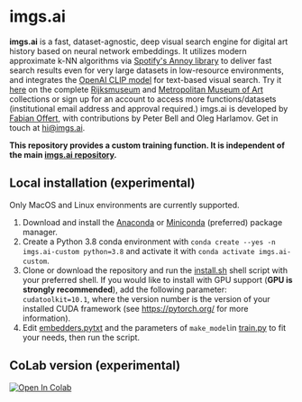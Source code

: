 # imgs.ai

**imgs.ai** is a fast, dataset-agnostic, deep visual search engine for digital art history based on neural network embeddings. It utilizes modern approximate k-NN algorithms via [Spotify's Annoy library](https://github.com/spotify/annoy) to deliver fast search results even for very large datasets in low-resource environments, and integrates the [OpenAI CLIP model](https://openai.com/blog/clip/) for text-based visual search. Try it [here](https://imgs.ai) on the complete [Rijksmuseum](https://www.rijksmuseum.nl) and [Metropolitan Museum of Art](https://www.metmuseum.org) collections or sign up for an account to access more functions/datasets (institutional email address and approval required.) imgs.ai is developed by [Fabian Offert](https://zentralwerkstatt.org), with contributions by Peter Bell and Oleg Harlamov. Get in touch at hi@imgs.ai.

**This repository provides a custom training function. It is independent of the main [imgs.ai repository](https://github.com/zentralwerkstatt/imgs.ai).**

## Local installation (experimental)

Only MacOS and Linux environments are currently supported.

1. Download and install the [Anaconda](https://www.anaconda.com/) or [Miniconda](https://docs.conda.io/en/latest/miniconda.html) (preferred) package manager.
2. Create a Python 3.8 conda environment with `conda create --yes -n imgs.ai-custom python=3.8` and activate it with `conda activate imgs.ai-custom`.
3. Clone or download the repository and run the [install.sh](install.sh) shell script with your preferred shell. If you would like to install with GPU support (**GPU is strongly recommended**), add the following parameter: `cudatoolkit=10.1`, where the version number is the version of your installed CUDA framework (see https://pytorch.org/ for more information).
4. Edit [embedders.pytxt](embedders.pytxt) and the parameters of `make_model`in [train.py](train.py) to fit your needs, then run the script.

## CoLab version (experimental)

[![Open In Colab](https://colab.research.google.com/assets/colab-badge.svg)](https://colab.research.google.com/github/zentralwerkstatt/imgs.ai-custom/blob/master/train.ipynb)